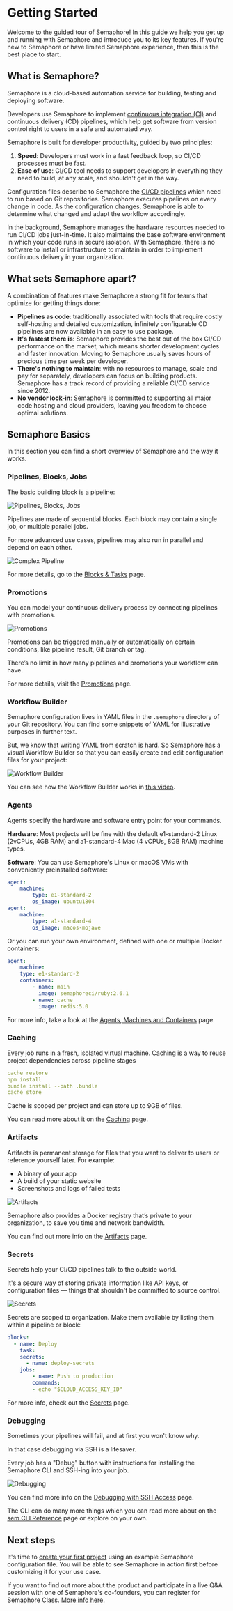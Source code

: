 # Getting Started

Welcome to the guided tour of Semaphore! In this guide we help you get up and
running with Semaphore and introduce you to its key features. If you're new
to Semaphore or have limited Semaphore experience, then this is the best place
to start.

## What is Semaphore?

Semaphore is a cloud-based automation service for building, testing and
deploying software.

Developers use Semaphore to implement
[continuous integration (CI)](https://semaphoreci.com/continuous-integration) and
continuous delivery (CD) pipelines, which help get software from version
control right to users in a safe and automated way.

Semaphore is built for developer productivity, guided by two principles:

1. **Speed**: Developers must work in a fast feedback loop,
so CI/CD processes must be fast.
2. **Ease of use**: CI/CD tool needs to support developers in everything they
need to build, at any scale, and shouldn't get in the way.

Configuration files describe to Semaphore the
[CI/CD pipelines](https://semaphoreci.com/blog/cicd-pipeline) which need to run
based on Git repositories. Semaphore executes pipelines on every change in
code. As the configuration changes, Semaphore is able to determine what changed
and adapt the workflow accordingly.

In the background, Semaphore manages the hardware resources needed to run
CI/CD jobs just-in-time. It also maintains the base software environment in
which your code runs in secure isolation. With Semaphore, there is no software
to install or infrastructure to maintain in order to implement continuous
delivery in your organization.

## What sets Semaphore apart?

A combination of features make Semaphore a strong fit for teams that optimize
for getting things done:

- **Pipelines as code**: traditionally associated with tools that require
costly self-hosting and detailed customization, infinitely configurable CD
pipelines are now available in an easy to use package.
- **It's fastest there is**: Semaphore provides the best out of the box CI/CD
performance on the market, which means shorter development cycles and faster
innovation. Moving to Semaphore usually saves hours of precious time per week
per developer.
- **There's nothing to maintain**: with no resources to manage, scale and pay
for separately, developers can focus on building products. Semaphore has a
track record of providing a reliable CI/CD service since 2012.
- **No vendor lock-in**: Semaphore is committed to supporting all major code
hosting and cloud providers, leaving you freedom to choose optimal solutions.

## Semaphore Basics

In this section you can find a short overwiev of Semaphore and the way it works. 

### Pipelines, Blocks, Jobs

The basic building block is a pipeline:

![Pipelines, Blocks, Jobs](https://storage.googleapis.com/semaphore-public-assets/public/pipelines-blocks-jobs.png)

Pipelines are made of sequential blocks. Each block may contain a single job,
or multiple parallel jobs.

For more advanced use cases, pipelines may also run in parallel and depend on 
each other.

![Complex Pipeline](https://storage.googleapis.com/semaphore-public-assets/public/complex-pipeline.png)

For more details, go to the [Blocks & Tasks](https://docs.semaphoreci.com/guided-tour/concepts/#blocks-tasks) page. 

### Promotions

You can model your continuous delivery process by connecting pipelines with 
promotions.

![Promotions](https://storage.googleapis.com/semaphore-public-assets/public/promotions.png)

Promotions can be triggered manually or automatically on certain conditions, 
like pipeline result, Git branch or tag.

There’s no limit in how many pipelines and promotions your workflow can have.

For more details, visit the [Promotions](https://docs.semaphoreci.com/guided-tour/concepts/#promotions) page.

### Workflow Builder

Semaphore configuration lives in YAML files in the `.semaphore` directory of 
your Git repository. You can find some snippets of YAML for illustrative 
purposes in further text. 

But, we know that writing YAML from scratch is hard. So Semaphore has a visual 
Workflow Builder so that you can easily create and edit configuration files for 
your project:

![Workflow Builder](https://storage.googleapis.com/semaphore-public-assets/public/workflow-builder.png)

You can see how the Workflow Builder works in [this video](https://www.youtube.com/watch?v=5u3NDj0xBm0&feature=emb_title).

### Agents

Agents specify the hardware and software entry point for your commands.

**Hardware**: Most projects will be fine with the default e1-standard-2 Linux 
(2vCPUs, 4GB RAM) and a1-standard-4 Mac (4 vCPUs, 8GB RAM) machine types.

**Software**: You can use Semaphore's Linux or macOS VMs with conveniently preinstalled 
software:

``` yaml
agent:
    machine:
        type: e1-standard-2
        os_image: ubuntu1804
agent:
    machine:
        type: a1-standard-4
        os_image: macos-mojave
```

Or you can run your own environment, defined with one or multiple Docker 
containers:

``` yaml
agent:
    machine:
    type: e1-standard-2
    containers:
        - name: main
          image: semaphoreci/ruby:2.6.1
        - name: cache
          image: redis:5.0
```

For more info, take a look at the [Agents, Machines and Containers](https://docs.semaphoreci.com/guided-tour/concepts/#agents-machines-and-containers) page.

### Caching

Every job runs in a fresh, isolated virtual machine. Caching is a way to reuse 
project dependencies across pipeline stages

``` yaml
cache restore
npm install
bundle install --path .bundle
cache store
```

Cache is scoped per project and can store up to 9GB of files.

You can read more about it on the [Caching](https://docs.semaphoreci.com/essentials/caching-dependencies-and-directories/) page.

### Artifacts

Artifacts is permanent storage for files that you want to deliver to users or 
reference yourself later. For example:

- A binary of your app
- A build of your static website
- Screenshots and logs of failed tests

![Artifacts](https://storage.googleapis.com/semaphore-public-assets/public/artifacts.png)

Semaphore also provides a Docker registry that’s private to your organization, 
to save you time and network bandwidth.

You can find out more info on the [Artifacts](https://docs.semaphoreci.com/essentials/artifacts/) page.

### Secrets

Secrets help your CI/CD pipelines talk to the outside world.

It's a secure way of storing private information like API keys, or configuration 
files — things that shouldn't be committed to source control.

![Secrets](https://storage.googleapis.com/semaphore-public-assets/public/secrets.png)

Secrets are scoped to organization. Make them available by listing them within 
a pipeline or block:

``` yaml
blocks:
  - name: Deploy
    task:
    secrets:
      - name: deploy-secrets
    jobs:
        - name: Push to production
        commands:
        - echo "$CLOUD_ACCESS_KEY_ID"
```

For more info, check out the [Secrets](https://docs.semaphoreci.com/guided-tour/concepts/#secrets) page.

### Debugging

Sometimes your pipelines will fail, and at first you won't know why.

In that case debugging via SSH is a lifesaver.

Every job has a "Debug" button with instructions for installing the Semaphore CLI 
and SSH-ing into your job.

![Debugging](https://storage.googleapis.com/semaphore-public-assets/public/debug.png)

You can find more info on the [Debugging with SSH Access](https://docs.semaphoreci.com/essentials/debugging-with-ssh-access/) page.

The CLI can do many more things which you can read more about on the [sem CLI Reference](https://docs.semaphoreci.com/reference/sem-command-line-tool/) 
page or explore on your own.

## Next steps

It's time to [create your first project][next] using an example Semaphore
configuration file. You will be able to see Semaphore in action first before
customizing it for your use case.

[next]: https://docs.semaphoreci.com/article/63-your-first-project

If you want to find out more about the product and participate in a live Q&A
session with one of Semaphore's co-founders, you can register for 
Semaphore Class. [More info here](https://semaphoreci.com/learn/class).
